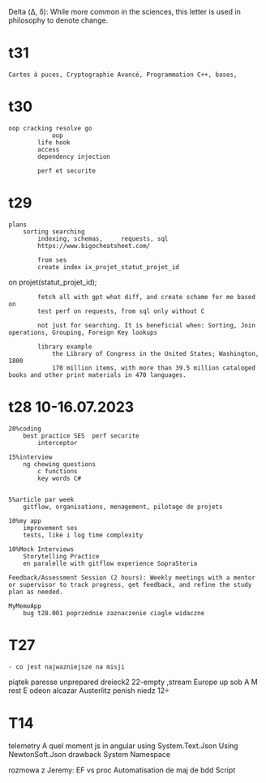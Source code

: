 Delta (Δ, δ): While more common in the sciences, this letter is used in philosophy to denote change.

# t31
    
    Cartes à puces, Cryptographie Avancé, Programmation C++, bases, 

# t30

    oop cracking resolve go
                oop
            life hook
            access
            dependency injection

            perf et securite    
# t29 
    plans
        sorting searching
            indexing, schemas,     requests, sql
            https://www.bigocheatsheet.com/

            from ses
            create index ix_projet_statut_projet_id
on projet(statut_projet_id);

            fetch all with gpt what diff, and create schame for me based on 
            test perf on requests, from sql only without C

            not just for searching. It is beneficial when: Sorting, Join operations, Grouping, Foreign Key lookups

            library example
                the Library of Congress in the United States; Washington, 1800
                170 million items, with more than 39.5 million cataloged books and other print materials in 470 languages. 

# t28 10-16.07.2023

    20%coding
        best practice SES  perf securite      
            interceptor 

    15%interview 
        ng chewing questions
            c functions
            key words C#
            

    5%article par week    
        gitflow, organisations, menagement, pilotage de projets

    10%my app 
        improvement ses 
        tests, like i log time complexity
                
    10%Mock Interviews 
        Storytelling Practice
        en paralelle with gitflow experience SopraSteria

    Feedback/Assessment Session (2 hours): Weekly meetings with a mentor or supervisor to track progress, get feedback, and refine the study plan as needed.

    MyMemoApp
        bug t28.001 poprzednie zaznaczenie ciagle widaczne

# T27 
    - co jest najwazniejsze na misji

piątek paresse unprepared dreieck2 22-empty ,stream Europe up
sob A M rest E odeon alcazar Austerlitz penish 
niedz 12÷

#   T14
telemetry
A quel moment js in angular 
using System.Text.Json
Using NewtonSoft.Json
drawback
System Namespace

rozmowa z Jeremy:
EF vs proc
Automatisation de maj de bdd
Script
